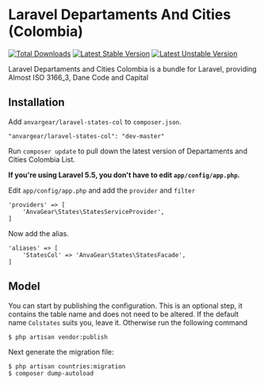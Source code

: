 # Laravel Departaments And Cities (Colombia)

[![Total Downloads](https://poser.pugx.org/anvargear/laravel-states-col/downloads.svg)](https://packagist.org/packages/anvargear/laravel-states-col)
[![Latest Stable Version](https://poser.pugx.org/anvargear/laravel-states-col/v/stable.svg)](https://packagist.org/packages/anvargear/laravel-states-col)
[![Latest Unstable Version](https://poser.pugx.org/anvargear/laravel-states-col/v/unstable.svg)](https://packagist.org/packages/anvargear/laravel-states-col)

Laravel Departaments and Cities Colombia is a bundle for Laravel, providing Almost ISO 3166_3, Dane Code and Capital

## Installation

Add `anvargear/laravel-states-col` to `composer.json`.

    "anvargear/laravel-states-col": "dev-master"
    
Run `composer update` to pull down the latest version of Departaments and Cities Colombia List.

**If you're using Laravel 5.5, you don't have to edit `app/config/app.php`.**

Edit `app/config/app.php` and add the `provider` and `filter`

    'providers' => [
        'AnvaGear\States\StatesServiceProvider',
    ]

Now add the alias.

    'aliases' => [
        'StatesCol' => 'AnvaGear\States\StatesFacade',
    ]
    
## Model

You can start by publishing the configuration. This is an optional step, it contains the table name and does not need to be altered. If the default name `Colstates` suits you, leave it. Otherwise run the following command

    $ php artisan vendor:publish
    
Next generate the migration file:

    $ php artisan countries:migration
    $ composer dump-autoload    